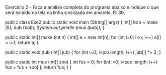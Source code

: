 Exercício 2 - Faça a análise completa do programa abaixo e indique o que será exibido na tela na linha sinalizada em amarelo.
    R: 30,

public class Exe2
public static void main (String[] args) {
int[] bob = make (5);
dub (bob);
_System.out.println (mus (bob));_
}

public static int[] make (int n) {
int[] a = new int[n];
for (int i=0; i<n; i++)
a[i] = i+1;
return a;
}

public static void dub (int[] jub) {
for (int i=0; i<jub.length; i++)
jub[i] *= 2;
}

public static int mus (int[] zoo) {
int fus = 0;
for (int i=0; i<zoo.length; i++)
fus = fus + zoo[i];
return fus;
}
}